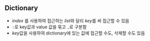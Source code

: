 ## Dictionary
- *index* 를 사용하여 접근하는 *list*와 달리 *key*를 써 접근할 수 있음
- `:`로 key값과 value 값을 묶고 `,`로 구분함
- *key*값을 사용하여 dictionary에 있는 값에 접근할 수도, 삭제할 수도 있음 
